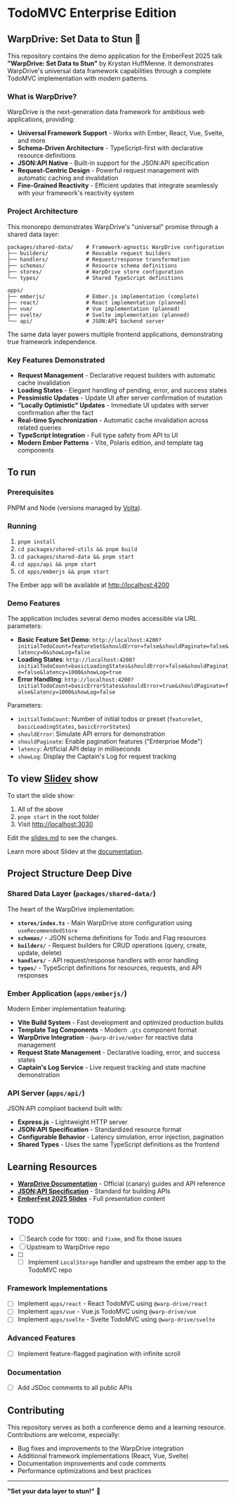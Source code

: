 # TodoMVC Enterprise Edition

## WarpDrive: Set Data to Stun 🚀

This repository contains the demo application for the EmberFest 2025 talk **"WarpDrive: Set Data to Stun"** by Krystan HuffMenne. It demonstrates WarpDrive's universal data framework capabilities through a complete TodoMVC implementation with modern patterns.

### What is WarpDrive?

WarpDrive is the next-generation data framework for ambitious web applications, providing:

- **Universal Framework Support** - Works with Ember, React, Vue, Svelte, and more
- **Schema-Driven Architecture** - TypeScript-first with declarative resource definitions
- **JSON:API Native** - Built-in support for the JSON:API specification
- **Request-Centric Design** - Powerful request management with automatic caching and invalidation
- **Fine-Grained Reactivity** - Efficient updates that integrate seamlessly with your framework's reactivity system

### Project Architecture

This monorepo demonstrates WarpDrive's "universal" promise through a shared data layer:

```
packages/shared-data/    # Framework-agnostic WarpDrive configuration
├── builders/            # Reusable request builders
├── handlers/            # Request/response transformation
├── schemas/             # Resource schema definitions
├── stores/              # WarpDrive store configuration
└── types/               # Shared TypeScript definitions

apps/
├── emberjs/             # Ember.js implementation (complete)
├── react/               # React implementation (planned)
├── vue/                 # Vue implementation (planned)
├── svelte/              # Svelte implementation (planned)
└── api/                 # JSON:API backend server
```

The same data layer powers multiple frontend applications, demonstrating true framework independence.

### Key Features Demonstrated

- **Request Management** - Declarative request builders with automatic cache invalidation
- **Loading States** - Elegant handling of pending, error, and success states
- **Pessimistic Updates** - Update UI after server confirmation of mutation
- **"Locally Optimistic" Updates** - Immediate UI updates with server confirmation after the fact
- **Real-time Synchronization** - Automatic cache invalidation across related queries
- **TypeScript Integration** - Full type safety from API to UI
- **Modern Ember Patterns** - Vite, Polaris edition, and template tag components

## To run

### Prerequisites

PNPM and Node (versions managed by [Volta](https://volta.sh/)).

### Running

1. `pnpm install`
2. `cd packages/shared-utils && pnpm build`
3. `cd packages/shared-data && pnpm start`
4. `cd apps/api && pnpm start`
5. `cd apps/emberjs && pnpm start`

The Ember app will be available at [http://localhost:4200](http://localhost:4200)

### Demo Features

The application includes several demo modes accessible via URL parameters:

- **Basic Feature Set Demo**: `http://localhost:4200?initialTodoCount=featureSet&shouldError=false&shouldPaginate=false&latency=0&showLog=false`
- **Loading States**: `http://localhost:4200?initialTodoCount=basicLoadingStates&shouldError=false&shouldPaginate=false&latency=1000&showLog=true`
- **Error Handling**: `http://localhost:4200?initialTodoCount=basicErrorStates&shouldError=true&shouldPaginate=false&latency=1000&showLog=false`

Parameters:

- `initialTodoCount`: Number of initial todos or preset (`featureSet`, `basicLoadingStates`, `basicErrorStates`)
- `shouldError`: Simulate API errors for demonstration
- `shouldPaginate`: Enable pagination features ("Enterprise Mode")
- `latency`: Artificial API delay in milliseconds
- `showLog`: Display the Captain's Log for request tracking

## To view [Slidev](https://github.com/slidevjs/slidev) show

To start the slide show:

1. All of the above
2. `pnpm start` in the root folder
3. Visit <http://localhost:3030>

Edit the [slides.md](./slides.md) to see the changes.

Learn more about Slidev at the [documentation](https://sli.dev/).

## Project Structure Deep Dive

### Shared Data Layer (`packages/shared-data/`)

The heart of the WarpDrive implementation:

- **`stores/index.ts`** - Main WarpDrive store configuration using `useRecommendedStore`
- **`schemas/`** - JSON schema definitions for Todo and Flag resources
- **`builders/`** - Request builders for CRUD operations (query, create, update, delete)
- **`handlers/`** - API request/response handlers with error handling
- **`types/`** - TypeScript definitions for resources, requests, and API responses

### Ember Application (`apps/emberjs/`)

Modern Ember implementation featuring:

- **Vite Build System** - Fast development and optimized production builds
- **Template Tag Components** - Modern `.gts` component format
- **WarpDrive Integration** - `@warp-drive/ember` for reactive data management
- **Request State Management** - Declarative loading, error, and success states
- **Captain's Log Service** - Live request tracking and state machine demonstration

### API Server (`apps/api/`)

JSON:API compliant backend built with:

- **Express.js** - Lightweight HTTP server
- **JSON:API Specification** - Standardized resource format
- **Configurable Behavior** - Latency simulation, error injection, pagination
- **Shared Types** - Uses the same TypeScript definitions as the frontend

## Learning Resources

- **[WarpDrive Documentation](https://canary.warp-drive.io/)** - Official (canary) guides and API reference
- **[JSON:API Specification](https://jsonapi.org/)** - Standard for building APIs
- **[EmberFest 2025 Slides](./slides.md)** - Full presentation content

## TODO

- [ ] Search code for `TODO:` and `fixme`, and fix those issues
- [ ] Upstream to WarpDrive repo
- [ ] - [ ] Implement `LocalStorage` handler and upstream the ember app to the TodoMVC repo

### Framework Implementations

- [ ] Implement `apps/react` - React TodoMVC using `@warp-drive/react`
- [ ] Implement `apps/vue` - Vue.js TodoMVC using `@warp-drive/vue`
- [ ] Implement `apps/svelte` - Svelte TodoMVC using `@warp-drive/svelte`

### Advanced Features

- [ ] Implement feature-flagged pagination with infinite scroll

### Documentation

- [ ] Add JSDoc comments to all public APIs

## Contributing

This repository serves as both a conference demo and a learning resource. Contributions are welcome, especially:

- Bug fixes and improvements to the WarpDrive integration
- Additional framework implementations (React, Vue, Svelte)
- Documentation improvements and code comments
- Performance optimizations and best practices

---

**"Set your data layer to stun!"** 🖖
